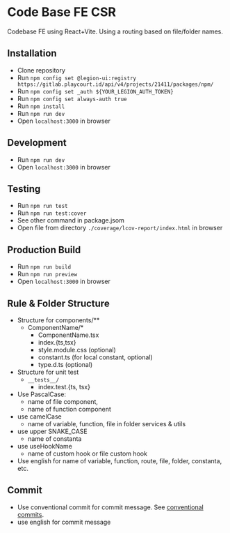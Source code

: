 # Code Base FE CSR

Codebase FE using React+Vite. Using a routing based on file/folder names.

## Installation

-   Clone repository
-   Run `npm config set @legion-ui:registry https://gitlab.playcourt.id/api/v4/projects/21411/packages/npm/`
-   Run `npm config set _auth ${YOUR_LEGION_AUTH_TOKEN}`
-   Run `npm config set always-auth true`
-   Run `npm install`
-   Run `npm run dev`
-   Open `localhost:3000` in browser

## Development

-   Run `npm run dev`
-   Open `localhost:3000` in browser

## Testing

-   Run `npm run test`
-   Run `npm run test:cover`
-   See other command in package.jsom
-   Open file from directory `./coverage/lcov-report/index.html` in browser

## Production Build

-   Run `npm run build`
-   Run `npm run preview`
-   Open `localhost:3000` in browser

## Rule & Folder Structure

-   Structure for components/\*\*
    -   ComponentName/\*
        -   ComponentName.tsx
        -   index.{ts,tsx}
        -   style.module.css (optional)
        -   constant.ts (for local constant, optional)
        -   type.d.ts (optional)
-   Structure for unit test
    -   `__tests__/`
        -   index.test.{ts, tsx}
-   Use PascalCase:
    -   name of file component,
    -   name of function component
-   use camelCase
    -   name of variable, function, file in folder services & utils
-   use upper SNAKE_CASE
    -   name of constanta
-   use useHookName
    -   name of custom hook or file custom hook
-   Use english for name of variable, function, route, file, folder, constanta, etc.

## Commit

-   Use conventional commit for commit message. See [conventional commits](https://www.conventionalcommits.org/en/v1.0.0/).
-   use english for commit message
